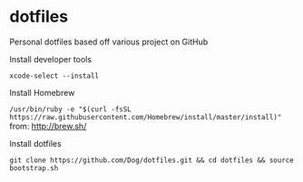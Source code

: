 dotfiles
========

Personal dotfiles based off various project on GitHub

Install developer tools

`xcode-select --install`

Install Homebrew

`/usr/bin/ruby -e "$(curl -fsSL https://raw.githubusercontent.com/Homebrew/install/master/install)"`
from: http://brew.sh/

Install dotfiles

`git clone https://github.com/Dog/dotfiles.git && cd dotfiles && source bootstrap.sh`
